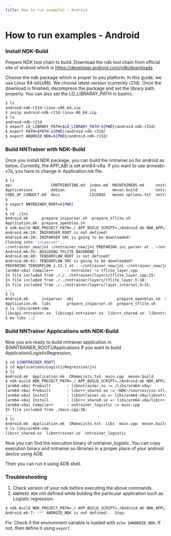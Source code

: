```yaml
---
title: How to run examples - Android
...
```


# How to run examples - Android

### Install NDK-Build

Prepare NDK tool chain to build.
Download the ndk tool chain from official site of android which is https://developer.android.com/ndk/downloads

Choose the ndk package which is proper to you platform. In this guide, we use Linux 64-bit(x86). We choose latest version (currently r21d).
Once the download is finished, decompress the package and set the library path properly. You can also set the LD_LIBRARAY_PATH in bashrc.

```bash
$ ls
android-ndk-r21d-linux-x86_64.zip
$ unzip android-ndk-r21d-linux-86_64.zip
$ ls
android-ndk-r21d
$ export LD_LIBRARY_PATH=$LD_LIBRARY_PATH:${PWD}/android-ndk-r21d/
$ export PATH=$PATH:${PWD}/android-ndk-r21d/
$ export ANDROID_NDK=${PWD}/android-ndk-r21d/
```

### Build NNTrainer with NDK-Build
Once you install NDK package, you can build the nntrainer.so for android as below.
Currently, the APP_ABI is set arm64-v8a. If you want to use armeabi-v7a, you have to change in Application.mk file.

```bash
$ ls
api                 CONTRIBUTING.md  index.md  MAINTAINERS.md     nnstreamer       packaging
Applications        debian           jni       meson.build        nntrainer        README.md
CODE_OF_CONDUCT.md  docs             LICENSE   meson_options.txt  nntrainer.pc.in  test
$
$ export NNTRAINER_ROOT=${PWD}
$
$ cd ./jni
Android.mk      prepare_iniparser.sh  prepare_tflite.sh
Application.mk  prepare_openblas.sh
$ ndk-build NDK_PROJECT_PATH=./ APP_BUILD_SCRIPT=./Android.mk NDK_APPLICATION_MK=./Application.mk -j $(nproc)
Android.mk:19: INIPARSER_ROOT is not defined!
Android.mk:20: INIPARSER SRC is going to be downloaded!
Cloning into 'iniparser'...
~/nntrainer_new/jni ~/nntrainer_new/jni PREPARING ini parser at . ~/nntrainer_new/jni
Android.mk:35: BUILDING TFLITE BACKBONE !
Android.mk:40: TENSORFLOW_ROOT is not defined!
Android.mk:41: TENSORFLOW SRC is going to be downloaded!
PREPARING TENSORFLOW 1.13.1 at . ~/nntrainer_new/jni ~/nntrainer_new/jni [TENSORFLOW-LITE] Download tensorflow-1.13.1 [TENSORFLOW-LITE] Finish downloading tensorflow-1.13.1 [TENSORFLOW-LITE] untar tensorflow-1.13.1 ~/nntrainer_new/jni
[arm64-v8a] Compile++      : nntrainer <= tflite_layer.cpp
In file included from ././../nntrainer/layers/tflite_layer.cpp:15:
In file included from ./../nntrainer/layers/tflite_layer.h:18:
In file included from ./../nntrainer/layers/layer_internal.h:31:
...
$ ls
Android.mk      iniparser  obj                   prepare_openblas.sh  tensorflow-1.13.1
Application.mk  libs       prepare_iniparser.sh  prepare_tflite.sh
$ ls libs/arm64-v8a
libcapi-nntrainer.so  libccapi-nntrainer.so  libc++_shared.so  libnntrainer.so
$ mv libs ../
```

### Build NNTrainer Applications with NDK-Build
Now you are ready to build nntrainer application in ${NNTRAINER_ROOT}/Applications
If you want to build Application/LogisticRegression,

```bash
$ cd ${NNTRAINER_ROOT}
$ cd Applications/LogisticRegression/jni
$ ls
Android.mk  Application.mk  CMakeLists.txt  main.cpp  meson.build
$ ndk-build NDK_PROJECT_PATH=./ APP_BUILD_SCRIPT=./Android.mk NDK_APPLICATION_MK=./Application.mk -j $(nproc)
[arm64-v8a] Prebuilt       : libnntrainer.so <= /libs/arm64-v8a/
[arm64-v8a] Prebuilt       : libc++_shared.so <= <NDK>/sources/cxx-stl/llvm-libc++/libs/arm64-v8a/
[arm64-v8a] Install        : libnntrainer.so => libs/arm64-v8a/libnntrainer.so
[arm64-v8a] Install        : libc++_shared.so => libs/arm64-v8a/libc++_shared.so
[arm64-v8a] Compile++      : nntrainer_logistic <= main.cpp
In file included from ./main.cpp:36:
...
$ ls
Android.mk  Application.mk  CMakeLists.txt  libs  main.cpp  meson.build  obj
$ ls libs/arm64-v8a
libc++_shared.so  libnntrainer.so  nntrainer_logistic
```

Now you can find the execution binary of nntrainer_logistic.
You can copy execution binary and nntrainer.so libraries in a proper place of your android device using ADB.

Then you can run it using ADB shell.


### Troubleshooting

1. Check version of your ndk before executing the above commands.
2. `ANDROID_NDK` not defined while bulding the particular application such as Logistic regression.

```bash
$ ndk-build NDK_PROJECT_PATH=./ APP_BUILD_SCRIPT=./Android.mk NDK_APPLICATION_MK=./Application.mk -j $(nproc)
Android.mk:7: *** ANDROID_NDK is not defined!.  Stop.
```
Fix: Check if the environment variable is loaded with `echo $ANDROID_NDK`. If not, then define it using `export` .
